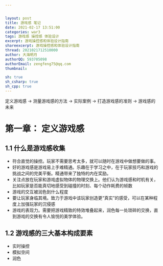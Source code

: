 ```yaml
---


layout: post
title: 游戏感 笔记
date: 2021-02-17 13:51:00
categories: war3
tags: 游戏感 操控感 体验设计
excerpt: 游戏操控感和体验设计指南
shareexcerpt: 游戏操控感和体验设计指南
thread: 2021021712510000
author: 大海明月
authorQQ: 593705098
authorEmail: zengfeng75@qq.com
thumbnail:

sh: true
sh_csharp: true
sh_cpp: true
---
```






[游戏感：游戏操控感和体验设计指南]: https://book.douban.com/subject/35006358/



[http://www.game-feel.com/?page_id=14]: http://www.game-feel.com/?page_id=14


定义游戏感 -> 测量游戏感的方法 -> 实际案例 -> 打造游戏感的准则 -> 游戏感的未来



# 第一章： 定义游戏感

## 1.1 什么是游戏感收集

- 符合直觉的操控。玩家不需要思考太多，就可以随时在游戏中做想要做的事。
- 好的游戏感是游戏易上手难精通。乐趣在于学习之中，在于玩家技巧和游戏的挑战之间的完美平衡。精通带来了独特的内在奖励。
- 关注点放在玩家和游戏虚拟物体的物理交换上。他们认为游戏感和时机有关，比如玩家是否能真切地感受到碰撞的时刻、每个动作耗费的帧数
- 游戏的交互被润色到什么程度
- 要让玩家身临其境。致力于游戏中该玩家创造更“真实”的感受，可以在某种程度上加强玩家的沉侵感
- 游戏的表现力。需要把游戏精致的特效堆叠起来，润色每一处琐碎的交换，直到游戏的交换有令人愉悦的美学体验。

## 1.2 游戏感的三大基本构成要素

- 实时操控
- 模拟空间
- 润色

